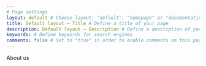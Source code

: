 ```yaml
---
# Page settings
layout: default # Choose layout: "default", "homepage" or "documentation-archive"
title: Default layout — Title # Define a title of your page
description: Default layout — Description # Define a description of your page
keywords: # Define keywords for search engines
comments: false # Set to "true" in order to enable comments on this page. Make sure you properly setup "disqus_forum_shortname" variable in "_config.yml"
---
```


About us
